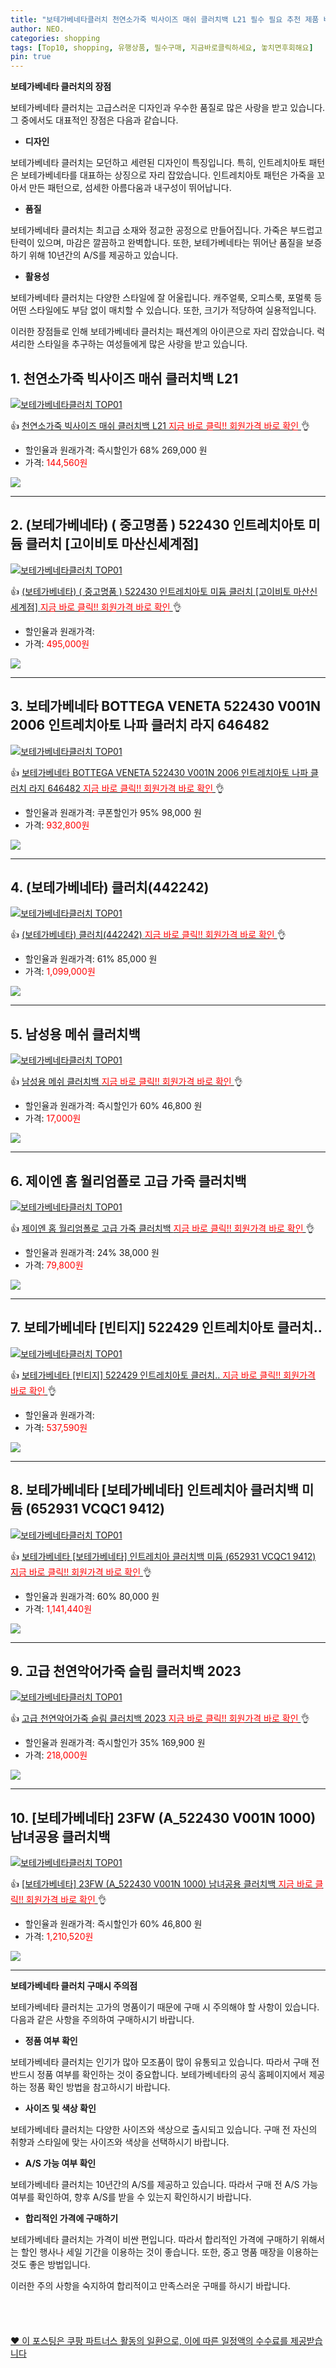 ```yaml
---
title: "보테가베네타클러치 천연소가죽 빅사이즈 매쉬 클러치백 L21 필수 필요 추천 제품 비교 최저 가격 비교 장점 구매 후기 구매평"
author: NEO.
categories: shopping
tags: [Top10, shopping, 유행상품, 필수구매, 지금바로클릭하세요, 놓치면후회해요]
pin: true
---
```

**보테가베네타 클러치의 장점**

보테가베네타 클러치는 고급스러운 디자인과 우수한 품질로 많은 사랑을 받고 있습니다. 그 중에서도 대표적인 장점은 다음과 같습니다.

* **디자인**

보테가베네타 클러치는 모던하고 세련된 디자인이 특징입니다. 특히, 인트레치아토 패턴은 보테가베네타를 대표하는 상징으로 자리 잡았습니다. 인트레치아토 패턴은 가죽을 꼬아서 만든 패턴으로, 섬세한 아름다움과 내구성이 뛰어납니다.

* **품질**

보테가베네타 클러치는 최고급 소재와 정교한 공정으로 만들어집니다. 가죽은 부드럽고 탄력이 있으며, 마감은 깔끔하고 완벽합니다. 또한, 보테가베네타는 뛰어난 품질을 보증하기 위해 10년간의 A/S를 제공하고 있습니다.

* **활용성**

보테가베네타 클러치는 다양한 스타일에 잘 어울립니다. 캐주얼룩, 오피스룩, 포멀룩 등 어떤 스타일에도 부담 없이 매치할 수 있습니다. 또한, 크기가 적당하여 실용적입니다.

이러한 장점들로 인해 보테가베네타 클러치는 패션계의 아이콘으로 자리 잡았습니다. 럭셔리한 스타일을 추구하는 여성들에게 많은 사랑을 받고 있습니다.

   

## 1. 천연소가죽 빅사이즈 매쉬 클러치백 L21

[![보테가베네타클러치 TOP01](https://thumbnail10.coupangcdn.com/thumbnails/remote/490x490ex/image/vendor_inventory/cdde/43e6907b1806655f6b97d3b40c9814e9590efbdbd999006a68f2766f680a.jpg)](https://link.coupang.com/re/AFFSDP?lptag=AF3617701&subid=GithubCoopas&pageKey=6162448492&traceid=V0-153&itemId=11967985311&vendorItemId=87512240654)


👍 [천연소가죽 빅사이즈 매쉬 클러치백 L21 <font color=red> 지금 바로 클릭!! 회원가격 바로 확인 </font> ](https://link.coupang.com/re/AFFSDP?lptag=AF3617701&subid=GithubCoopas&pageKey=6162448492&traceid=V0-153&itemId=11967985311&vendorItemId=87512240654) 👌 


- 할인율과 원래가격: 즉시할인가 68%  269,000   원
- 가격: <span style='color:red'>144,560원</span>

[![](/discount_price.png)](https://link.coupang.com/re/AFFSDP?lptag=AF3617701&subid=GithubCoopas&pageKey=6162448492&traceid=V0-153&itemId=11967985311&vendorItemId=87512240654)

---


   

## 2. (보테가베네타) ( 중고명품 ) 522430 인트레치아토 미듐 클러치 [고이비토 마산신세계점]

[![보테가베네타클러치 TOP01](https://thumbnail9.coupangcdn.com/thumbnails/remote/490x490ex/image/vendor_inventory/6d78/b9577e3f2e1445015b6e1e1c204fbfc6b8d6e9830c9ed6f0b8b941e090ad.jpg)](https://link.coupang.com/re/AFFSDP?lptag=AF3617701&subid=GithubCoopas&pageKey=7706692765&traceid=V0-153&itemId=20647623854&vendorItemId=87720994554)


👍 [(보테가베네타) ( 중고명품 ) 522430 인트레치아토 미듐 클러치 [고이비토 마산신세계점] <font color=red> 지금 바로 클릭!! 회원가격 바로 확인 </font> ](https://link.coupang.com/re/AFFSDP?lptag=AF3617701&subid=GithubCoopas&pageKey=7706692765&traceid=V0-153&itemId=20647623854&vendorItemId=87720994554) 👌 


- 할인율과 원래가격: 
- 가격: <span style='color:red'>495,000원</span>

[![](/discount_price.png)](https://link.coupang.com/re/AFFSDP?lptag=AF3617701&subid=GithubCoopas&pageKey=7706692765&traceid=V0-153&itemId=20647623854&vendorItemId=87720994554)

---


   

## 3. 보테가베네타 BOTTEGA VENETA 522430 V001N 2006 인트레치아토 나파 클러치 라지 646482

[![보테가베네타클러치 TOP01](https://thumbnail9.coupangcdn.com/thumbnails/remote/490x490ex/image/vendor_inventory/184f/dcbc7715552e6d3b278486df1179e72e90e4fb424c933547ca28887f7db7.jpg)](https://link.coupang.com/re/AFFSDP?lptag=AF3617701&subid=GithubCoopas&pageKey=7708729744&traceid=V0-153&itemId=20658292732&vendorItemId=87731138581)


👍 [보테가베네타 BOTTEGA VENETA 522430 V001N 2006 인트레치아토 나파 클러치 라지 646482 <font color=red> 지금 바로 클릭!! 회원가격 바로 확인 </font> ](https://link.coupang.com/re/AFFSDP?lptag=AF3617701&subid=GithubCoopas&pageKey=7708729744&traceid=V0-153&itemId=20658292732&vendorItemId=87731138581) 👌 


- 할인율과 원래가격: 쿠폰할인가 95%  98,000   원
- 가격: <span style='color:red'>932,800원</span>

[![](/discount_price.png)](https://link.coupang.com/re/AFFSDP?lptag=AF3617701&subid=GithubCoopas&pageKey=7708729744&traceid=V0-153&itemId=20658292732&vendorItemId=87731138581)

---


   

## 4. (보테가베네타) 클러치(442242)

[![보테가베네타클러치 TOP01](https://thumbnail8.coupangcdn.com/thumbnails/remote/490x490ex/image/vendor_inventory/d597/294fd34fc3825c0c3dcf316cd365027e8a91474c9897b2f490dd7ac4a3b6.jpg)](https://link.coupang.com/re/AFFSDP?lptag=AF3617701&subid=GithubCoopas&pageKey=6990331988&traceid=V0-153&itemId=17107114818&vendorItemId=84280879860)


👍 [(보테가베네타) 클러치(442242) <font color=red> 지금 바로 클릭!! 회원가격 바로 확인 </font> ](https://link.coupang.com/re/AFFSDP?lptag=AF3617701&subid=GithubCoopas&pageKey=6990331988&traceid=V0-153&itemId=17107114818&vendorItemId=84280879860) 👌 


- 할인율과 원래가격: 61%  85,000   원
- 가격: <span style='color:red'>1,099,000원</span>

[![](/discount_price.png)](https://link.coupang.com/re/AFFSDP?lptag=AF3617701&subid=GithubCoopas&pageKey=6990331988&traceid=V0-153&itemId=17107114818&vendorItemId=84280879860)

---


   

## 5. 남성용 메쉬 클러치백

[![보테가베네타클러치 TOP01](https://thumbnail9.coupangcdn.com/thumbnails/remote/490x490ex/image/vendor_inventory/cd6e/5426c1f0ee3f4fde522dd394dcf97a38bd630a7bfc12e01ce6273b3d9850.jpg)](https://link.coupang.com/re/AFFSDP?lptag=AF3617701&subid=GithubCoopas&pageKey=7334924338&traceid=V0-153&itemId=18839308091&vendorItemId=85849760666)


👍 [남성용 메쉬 클러치백 <font color=red> 지금 바로 클릭!! 회원가격 바로 확인 </font> ](https://link.coupang.com/re/AFFSDP?lptag=AF3617701&subid=GithubCoopas&pageKey=7334924338&traceid=V0-153&itemId=18839308091&vendorItemId=85849760666) 👌 


- 할인율과 원래가격: 즉시할인가 60%  46,800   원
- 가격: <span style='color:red'>17,000원</span>

[![](/discount_price.png)](https://link.coupang.com/re/AFFSDP?lptag=AF3617701&subid=GithubCoopas&pageKey=7334924338&traceid=V0-153&itemId=18839308091&vendorItemId=85849760666)

---


   

## 6. 제이엔 홈 월리엄폴로 고급 가죽 클러치백

[![보테가베네타클러치 TOP01](https://thumbnail9.coupangcdn.com/thumbnails/remote/490x490ex/image/vendor_inventory/b661/fd7e0d865d83a17cd70825313b1d134e58fcfdd694a227a2c983309ea500.jpg)](https://link.coupang.com/re/AFFSDP?lptag=AF3617701&subid=GithubCoopas&pageKey=7634470068&traceid=V0-153&itemId=20269787826&vendorItemId=87356964199)


👍 [제이엔 홈 월리엄폴로 고급 가죽 클러치백 <font color=red> 지금 바로 클릭!! 회원가격 바로 확인 </font> ](https://link.coupang.com/re/AFFSDP?lptag=AF3617701&subid=GithubCoopas&pageKey=7634470068&traceid=V0-153&itemId=20269787826&vendorItemId=87356964199) 👌 


- 할인율과 원래가격: 24%  38,000   원
- 가격: <span style='color:red'>79,800원</span>

[![](/discount_price.png)](https://link.coupang.com/re/AFFSDP?lptag=AF3617701&subid=GithubCoopas&pageKey=7634470068&traceid=V0-153&itemId=20269787826&vendorItemId=87356964199)

---


   

## 7. 보테가베네타 [빈티지] 522429 인트레치아토 클러치..

[![보테가베네타클러치 TOP01](https://thumbnail10.coupangcdn.com/thumbnails/remote/490x490ex/image/vendor_inventory/5db2/22b8305f982670b6bc08c067edb5d10c9a4d49428f49ff16250146d44e22.jpg)](https://link.coupang.com/re/AFFSDP?lptag=AF3617701&subid=GithubCoopas&pageKey=7681343368&traceid=V0-153&itemId=20517605609&vendorItemId=87595115956)


👍 [보테가베네타 [빈티지] 522429 인트레치아토 클러치.. <font color=red> 지금 바로 클릭!! 회원가격 바로 확인 </font> ](https://link.coupang.com/re/AFFSDP?lptag=AF3617701&subid=GithubCoopas&pageKey=7681343368&traceid=V0-153&itemId=20517605609&vendorItemId=87595115956) 👌 


- 할인율과 원래가격: 
- 가격: <span style='color:red'>537,590원</span>

[![](/discount_price.png)](https://link.coupang.com/re/AFFSDP?lptag=AF3617701&subid=GithubCoopas&pageKey=7681343368&traceid=V0-153&itemId=20517605609&vendorItemId=87595115956)

---


   

## 8. 보테가베네타 [보테가베네타] 인트레치아 클러치백 미듐 (652931 VCQC1 9412)

[![보테가베네타클러치 TOP01](https://thumbnail10.coupangcdn.com/thumbnails/remote/490x490ex/image/vendor_inventory/7397/c576b3a3432aee70ee3a35d13ff086678f72b1991351b2eae54cc0597169.jpg)](https://link.coupang.com/re/AFFSDP?lptag=AF3617701&subid=GithubCoopas&pageKey=7264778521&traceid=V0-153&itemId=18513052705&vendorItemId=82238124770)


👍 [보테가베네타 [보테가베네타] 인트레치아 클러치백 미듐 (652931 VCQC1 9412) <font color=red> 지금 바로 클릭!! 회원가격 바로 확인 </font> ](https://link.coupang.com/re/AFFSDP?lptag=AF3617701&subid=GithubCoopas&pageKey=7264778521&traceid=V0-153&itemId=18513052705&vendorItemId=82238124770) 👌 


- 할인율과 원래가격: 60%  80,000   원
- 가격: <span style='color:red'>1,141,440원</span>

[![](/discount_price.png)](https://link.coupang.com/re/AFFSDP?lptag=AF3617701&subid=GithubCoopas&pageKey=7264778521&traceid=V0-153&itemId=18513052705&vendorItemId=82238124770)

---


   

## 9. 고급 천연악어가죽 슬림 클러치백 2023

[![보테가베네타클러치 TOP01](https://thumbnail9.coupangcdn.com/thumbnails/remote/490x490ex/image/vendor_inventory/d330/45627c890a793da01723681be23a222f1137ae39165b72dc3ed1f74a603f.jpg)](https://link.coupang.com/re/AFFSDP?lptag=AF3617701&subid=GithubCoopas&pageKey=4892877998&traceid=V0-153&itemId=6378176997&vendorItemId=73673280220)


👍 [고급 천연악어가죽 슬림 클러치백 2023 <font color=red> 지금 바로 클릭!! 회원가격 바로 확인 </font> ](https://link.coupang.com/re/AFFSDP?lptag=AF3617701&subid=GithubCoopas&pageKey=4892877998&traceid=V0-153&itemId=6378176997&vendorItemId=73673280220) 👌 


- 할인율과 원래가격: 즉시할인가 35%  169,900   원
- 가격: <span style='color:red'>218,000원</span>

[![](/discount_price.png)](https://link.coupang.com/re/AFFSDP?lptag=AF3617701&subid=GithubCoopas&pageKey=4892877998&traceid=V0-153&itemId=6378176997&vendorItemId=73673280220)

---


   

## 10. [보테가베네타] 23FW (A_522430 V001N 1000) 남녀공용 클러치백

[![보테가베네타클러치 TOP01](https://thumbnail7.coupangcdn.com/thumbnails/remote/490x490ex/image/vendor_inventory/f8c2/3eccc2f0c8148ad5a5aea2ad9d4cc4bb8d06e8c3a1cc44ba14e92d572acf.jpg)](https://link.coupang.com/re/AFFSDP?lptag=AF3617701&subid=GithubCoopas&pageKey=7538585275&traceid=V0-153&itemId=19811740120&vendorItemId=86914935644)


👍 [[보테가베네타] 23FW (A_522430 V001N 1000) 남녀공용 클러치백 <font color=red> 지금 바로 클릭!! 회원가격 바로 확인 </font> ](https://link.coupang.com/re/AFFSDP?lptag=AF3617701&subid=GithubCoopas&pageKey=7538585275&traceid=V0-153&itemId=19811740120&vendorItemId=86914935644) 👌 


- 할인율과 원래가격: 즉시할인가 60%  46,800   원
- 가격: <span style='color:red'>1,210,520원</span>

[![](/discount_price.png)](https://link.coupang.com/re/AFFSDP?lptag=AF3617701&subid=GithubCoopas&pageKey=7538585275&traceid=V0-153&itemId=19811740120&vendorItemId=86914935644)

---
**보테가베네타 클러치 구매시 주의점**

보테가베네타 클러치는 고가의 명품이기 때문에 구매 시 주의해야 할 사항이 있습니다. 다음과 같은 사항을 주의하여 구매하시기 바랍니다.

* **정품 여부 확인**

보테가베네타 클러치는 인기가 많아 모조품이 많이 유통되고 있습니다. 따라서 구매 전 반드시 정품 여부를 확인하는 것이 중요합니다. 보테가베네타의 공식 홈페이지에서 제공하는 정품 확인 방법을 참고하시기 바랍니다.


* **사이즈 및 색상 확인**

보테가베네타 클러치는 다양한 사이즈와 색상으로 출시되고 있습니다. 구매 전 자신의 취향과 스타일에 맞는 사이즈와 색상을 선택하시기 바랍니다.

* **A/S 가능 여부 확인**

보테가베네타 클러치는 10년간의 A/S를 제공하고 있습니다. 따라서 구매 전 A/S 가능 여부를 확인하여, 향후 A/S를 받을 수 있는지 확인하시기 바랍니다.

* **합리적인 가격에 구매하기**

보테가베네타 클러치는 가격이 비싼 편입니다. 따라서 합리적인 가격에 구매하기 위해서는 할인 행사나 세일 기간을 이용하는 것이 좋습니다. 또한, 중고 명품 매장을 이용하는 것도 좋은 방법입니다.

이러한 주의 사항을 숙지하여 합리적이고 만족스러운 구매를 하시기 바랍니다.<br><br><br><br><br> [ ❤  이 포스팅은 쿠팡 파트너스 활동의 일환으로, 이에 따른 일정액의 수수료를 제공받습니다](https://link.coupang.com/a/bcEFyh)